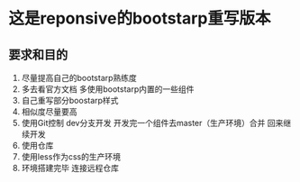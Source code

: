 # 这是reponsive的bootstarp重写版本

## 要求和目的
1. 尽量提高自己的bootstarp熟练度
1. 多去看官方文档 多使用bootstarp内置的一些组件
1. 自己重写部分boostarp样式
1. 相似度尽量要高
1. 使用Git控制 dev分支开发 开发完一个组件去master（生产环境）合并 回来继续开发
1. 使用仓库
1. 使用less作为css的生产环境
1. 环境搭建完毕 连接远程仓库








